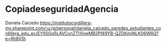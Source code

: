 # CopiadeseguridadAgencia
Daniela Caicedo 
https://institutocordillera-my.sharepoint.com/:u:/g/personal/daniela_caicedo_paredes_estudiantes_cordillera_edu_ec/EYIISGq5LAVCvnZTI1jIveMB2Pf49YB-QZDKmjNLK06W6Q?e=Rh8V5t
